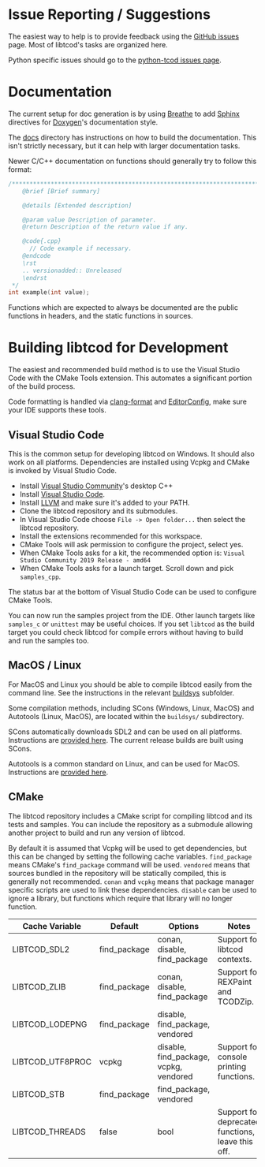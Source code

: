 # Issue Reporting / Suggestions

The easiest way to help is to provide feedback using the
[GitHub issues](https://github.com/libtcod/libtcod/issues) page.
Most of libtcod's tasks are organized here.

Python specific issues should go to the [python-tcod issues page](https://github.com/libtcod/python-tcod/issues).

# Documentation

The current setup for doc generation is by using
[Breathe](https://breathe.readthedocs.io/en/latest/) to add
[Sphinx](https://www.sphinx-doc.org/en/master/) directives for
[Doxygen](https://www.doxygen.nl/index.html)'s documentation style.

The [docs](docs) directory has instructions on how to build the documentation.
This isn't strictly necessary, but it can help with larger documentation tasks.

Newer C/C++ documentation on functions should generally try to follow this format:
```c
/***************************************************************************
    @brief [Brief summary]

    @details [Extended description]

    @param value Description of parameter.
    @return Description of the return value if any.

    @code{.cpp}
      // Code example if necessary.
    @endcode
    \rst
    .. versionadded:: Unreleased
    \endrst
 */
int example(int value);
```
Functions which are expected to always be documented are the public functions in headers, and the static functions in sources.

# Building libtcod for Development

The easiest and recommended build method is to use the Visual Studio Code with the CMake Tools extension.
This automates a significant portion of the build process.

Code formatting is handled via [clang-format](https://clang.llvm.org/docs/ClangFormat.html)
and [EditorConfig](https://editorconfig.org/), make sure your IDE supports these tools.

## Visual Studio Code

This is the common setup for developing libtcod on Windows.  It should also work on all platforms.
Dependencies are installed using Vcpkg and CMake is invoked by Visual Studio Code.

* Install [Visual Studio Community](https://visualstudio.microsoft.com/vs/community/)'s desktop C++
* Install [Visual Studio Code](https://code.visualstudio.com/).
* Install [LLVM](https://releases.llvm.org/download.html) and make sure it's added to your PATH.
* Clone the libtcod repository and its submodules.
* In Visual Studio Code choose `File -> Open folder...` then select the libtcod repository.
* Install the extensions recommended for this workspace.
* CMake Tools will ask permission to configure the project, select yes.
* When CMake Tools asks for a kit, the recommended option is: `Visual Studio Community 2019 Release - amd64`
* When CMake Tools asks for a launch target.  Scroll down and pick `samples_cpp`.

The status bar at the bottom of Visual Studio Code can be used to configure CMake Tools.

You can now run the samples project from the IDE.  Other launch targets like
`samples_c` or `unittest` may be useful choices.
If you set `libtcod` as the build target you could check libtcod for compile errors without having to build and run the samples too.

## MacOS / Linux

For MacOS and Linux you should be able to compile libtcod easily from the
command line.  See the instructions in the relevant [buildsys](buildsys) subfolder.

Some compilation methods, including SCons (Windows, Linux, MacOS) and Autotools (Linux, MacOS), are located within the `buildsys/` subdirectory.

SCons automatically downloads SDL2 and can be used on all platforms.
Instructions are [provided here](https://github.com/libtcod/libtcod/tree/master/buildsys/scons).
The current release builds are built using SCons.

Autotools is a common standard on Linux, and can be used for MacOS.
Instructions are [provided here](https://github.com/libtcod/libtcod/tree/master/buildsys/autotools).

## CMake

The libtcod repository includes a CMake script for compiling libtcod and its tests and samples.
You can include the repository as a submodule allowing another project to build and run any version of libtcod.

By default it is assumed that Vcpkg will be used to get dependencies, but this can be changed by setting the following cache variables.
`find_package` means CMake's `find_package` command will be used.
`vendored` means that sources bundled in the repository will be statically compiled, this is generally not recommended.
`conan` and `vcpkg` means that package manager specific scripts are used to link these dependencies.
`disable` can be used to ignore a library, but functions which require that library will no longer function.

| Cache Variable   | Default      | Options | Notes |
| ---------------- | ------------ | ------- | ----- |
| LIBTCOD_SDL2     | find_package | conan, disable, find_package | Support for libtcod contexts.
| LIBTCOD_ZLIB     | find_package | conan, disable, find_package | Support for REXPaint and TCODZip.
| LIBTCOD_LODEPNG  | find_package | disable, find_package, vendored |
| LIBTCOD_UTF8PROC | vcpkg        | disable, find_package, vcpkg, vendored | Support for console printing functions.
| LIBTCOD_STB      | find_package | find_package, vendored |
| LIBTCOD_THREADS  | false        | bool | Support for deprecated functions, leave this off.
